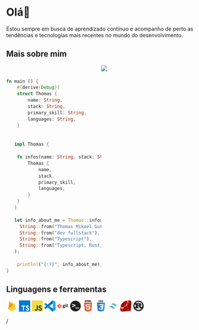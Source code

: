 
<!--
**GuterresThomas/guterresthomas** is a ✨ _special_ ✨ repository because its `README.md` (this file) appears on your GitHub profile.


-->


# Olá👋

 Estou sempre em busca de aprendizado contínuo e acompanho de perto as tendências e tecnologias mais recentes no mundo do desenvolvimento.

## Mais sobre mim

<img align="right" width="250" src="https://i2.wp.com/allhtaccess.info/wp-content/uploads/2018/03/programming.gif?fit=1281%2C716&ssl=1" />

```rust


fn main () {
    #[derive(Debug)]
    struct Thomas {
        name: String,
        stack: String,
        primary_skill: String,
        languages: String,
    }


   impl Thomas {
    
    fn infos(name: String, stack: String, primary_skill: String, languages: String) -> Thomas {
        Thomas {
            name,
            stack,
            primary_skill,
            languages,
        }
    } 
   }

   let info_about_me = Thomas::infos (
     String::from("Thomas Mikael Guterres"),
     String::from("dev fullstack"),
     String::from("Typescript"),
     String::from("Typescript, Rust, JavaScript, React, Ruby on rails"),
   );

    println!("{:?}", info_about_me);
}
```

## Linguagens e ferramentas


<code><img height="30" src="https://raw.githubusercontent.com/github/explore/80688e429a7d4ef2fca1e82350fe8e3517d3494d/topics/firebase/firebase.png"></code>
<code><img height="30" src="https://raw.githubusercontent.com/github/explore/80688e429a7d4ef2fca1e82350fe8e3517d3494d/topics/typescript/typescript.png"></code>
<code><img height="30" src="https://raw.githubusercontent.com/github/explore/80688e429a7d4ef2fca1e82350fe8e3517d3494d/topics/javascript/javascript.png"></code>
<code><img height="30" src="https://raw.githubusercontent.com/github/explore/80688e429a7d4ef2fca1e82350fe8e3517d3494d/topics/visual-studio-code/visual-studio-code.png"></code>
<code><img height="30" src="https://raw.githubusercontent.com/github/explore/80688e429a7d4ef2fca1e82350fe8e3517d3494d/topics/git/git.png"></code>
<code><img height="30" src="https://raw.githubusercontent.com/github/explore/80688e429a7d4ef2fca1e82350fe8e3517d3494d/topics/terminal/terminal.png"></code>
<code><img height="30" src="https://raw.githubusercontent.com/github/explore/80688e429a7d4ef2fca1e82350fe8e3517d3494d/topics/html/html.png"></code>
<code><img height="30" src="https://raw.githubusercontent.com/github/explore/80688e429a7d4ef2fca1e82350fe8e3517d3494d/topics/css/css.png"></code>
<code><img height="30" src="https://raw.githubusercontent.com/github/explore/80688e429a7d4ef2fca1e82350fe8e3517d3494d/topics/tailwind/tailwind.png"></code>
<code><img height="30" src="https://raw.githubusercontent.com/github/explore/80688e429a7d4ef2fca1e82350fe8e3517d3494d/topics/ruby/ruby.png"></code>
<code><img height="30" src="https://raw.githubusercontent.com/github/explore/80688e429a7d4ef2fca1e82350fe8e3517d3494d/topics/rust/rust.png"></code>




[website]: https://thomasguterres.cloud
[instagram]:https://www.instagram.com/thomas_guterres/
[linkedin]: https://www.linkedin.com/in/thomas-guterres-978a6327b/
/
